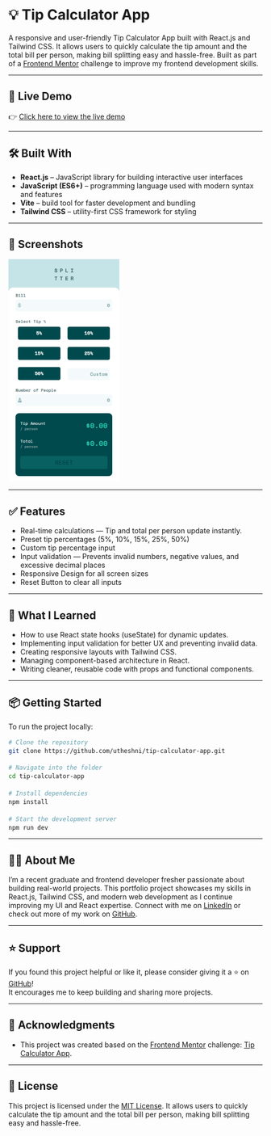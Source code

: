 # 💡 Tip Calculator App

A responsive and user-friendly Tip Calculator App built with React.js and Tailwind CSS. It allows users to quickly calculate the tip amount and the total bill per person, making bill splitting easy and hassle-free. Built as part of a [Frontend Mentor](https://www.frontendmentor.io) challenge to improve my frontend development skills.

---

## 🚀 Live Demo

👉 [Click here to view the live demo](https://utheshni.github.io/tip-calculator-app/)

---

## 🛠️ Built With

- **React.js** – JavaScript library for building interactive user interfaces
- **JavaScript (ES6+)** – programming language used with modern syntax and features
- **Vite** – build tool for faster development and bundling
- **Tailwind CSS** – utility-first CSS framework for styling

---

## 📸 Screenshots

![Tip Calculator App - Mobile View](public/screenshots/tip-calculator-app-mobile.png)

---

## ✅ Features

- Real-time calculations — Tip and total per person update instantly.
- Preset tip percentages (5%, 10%, 15%, 25%, 50%)
- Custom tip percentage input
- Input validation — Prevents invalid numbers, negative values, and excessive decimal places
- Responsive Design for all screen sizes
- Reset Button to clear all inputs

---

## 🧠 What I Learned

- How to use React state hooks (useState) for dynamic updates.
- Implementing input validation for better UX and preventing invalid data.
- Creating responsive layouts with Tailwind CSS.
- Managing component-based architecture in React.
- Writing cleaner, reusable code with props and functional components.

---

## 📦 Getting Started

To run the project locally:

```bash
# Clone the repository
git clone https://github.com/utheshni/tip-calculator-app.git

# Navigate into the folder
cd tip-calculator-app

# Install dependencies
npm install

# Start the development server
npm run dev
```

---

## 🙋‍♀️ About Me

I’m a recent graduate and frontend developer fresher passionate about building real-world projects. This portfolio project showcases my skills in React.js, Tailwind CSS, and modern web development as I continue improving my UI and React expertise.
Connect with me on [LinkedIn](https://linkedin.com/in/utheshni-uthayananth) or check out more of my work on [GitHub](https://github.com/utheshni).

---

## ⭐ Support

If you found this project helpful or like it, please consider giving it a ⭐ on [GitHub](https://github.com/utheshni/tip-calculator-app)!  
It encourages me to keep building and sharing more projects.

---

## 🙏 Acknowledgments

- This project was created based on the [Frontend Mentor](https://www.frontendmentor.io) challenge: [Tip Calculator App](https://www.frontendmentor.io/challenges/tip-calculator-app-ugJNGbJUX). 

---

## 📄 License

This project is licensed under the [MIT License](LICENSE). It allows users to quickly calculate the tip amount and the total bill per person, making bill splitting easy and hassle-free.
